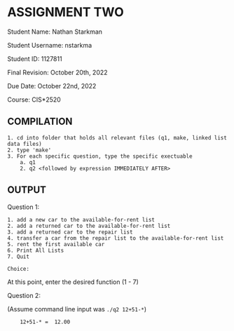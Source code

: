 # ASSIGNMENT TWO

Student Name: Nathan Starkman

Student Username: nstarkma

Student ID: 1127811

Final Revision: October 20th, 2022

Due Date: October 22nd, 2022

Course: CIS*2520

## COMPILATION
    
    1. cd into folder that holds all relevant files (q1, make, linked list data files)
    2. type 'make'
    3. For each specific question, type the specific exectuable
        a. q1
        2. q2 <followed by expression IMMEDIATELY AFTER>

## OUTPUT
Question 1: 

    1. add a new car to the available-for-rent list
    2. add a returned car to the available-for-rent list
    3. add a returned car to the repair list
    4. transfer a car from the repair list to the available-for-rent list
    5. rent the first available car
    6. Print All Lists
    7. Quit

    Choice: 
At this point, enter the desired function (1 - 7)

Question 2:

(Assume command line input was `./q2 12+51-*`)

        12+51-* =  12.00